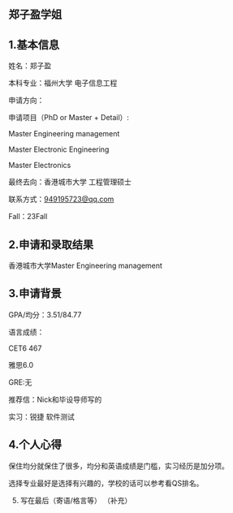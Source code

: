 ## 郑子盈学姐

## 1.基本信息
姓名：郑子盈

本科专业：福州大学 电子信息工程

申请方向：

申请项目（PhD or Master + Detail）: 

Master Engineering management

Master Electronic Engineering

Master Electronics

最终去向：香港城市大学 工程管理硕士

联系方式：949195723@qq.com

Fall：23Fall

## 2.申请和录取结果

香港城市大学Master Engineering management

## 3.申请背景
GPA/均分：3.51/84.77

语言成绩：

CET6 467

雅思6.0

GRE:无

推荐信：Nick和毕设导师写的

实习：锐捷 软件测试

## 4.个人心得
保住均分就保住了很多，均分和英语成绩是门槛，实习经历是加分项。

选择专业最好是选择有兴趣的，学校的话可以参考看QS排名。

5.	写在最后（寄语/格言等）
（补充）
